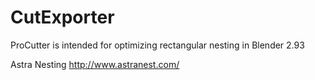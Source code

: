 # CutExporter
ProCutter is intended for optimizing rectangular nesting in Blender 2.93

Astra Nesting http://www.astranest.com/
